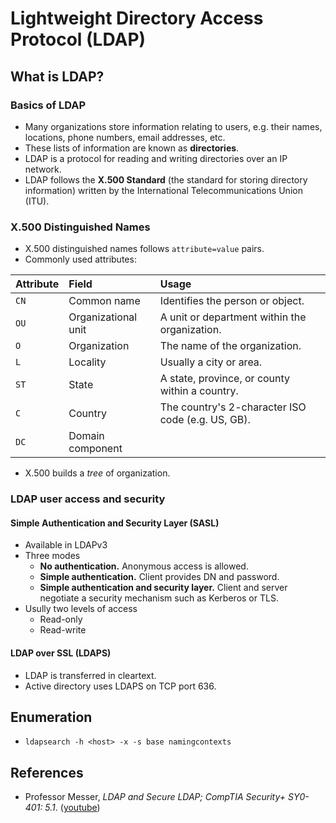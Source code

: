 # Lightweight Directory Access Protocol (LDAP)

## What is LDAP?

### Basics of LDAP
- Many organizations store information relating to users, e.g. their names,
  locations, phone numbers, email addresses, etc.
- These lists of information are known as **directories**.
- LDAP is a protocol for reading and writing directories over an IP network.
- LDAP follows the **X.500 Standard** (the standard for storing directory
  information) written by the International Telecommunications Union (ITU).

### X.500 Distinguished Names
- X.500 distinguished names follows `attribute=value` pairs.
- Commonly used attributes:

|Attribute|Field|Usage|
|:--------|:----|:----|
|`CN`|Common name|Identifies the person or object.|
|`OU`|Organizational unit|A unit or department within the organization.|
|`O`|Organization|The name of the organization.|
|`L`|Locality|Usually a city or area.|
|`ST`|State|A state, province, or county within a country.|
|`C`|Country|The country's 2-character ISO code (e.g. US, GB).|
|`DC`|Domain component||

- X.500 builds a _tree_ of organization.

### LDAP user access and security

#### Simple Authentication and Security Layer (SASL) 
- Available in LDAPv3
- Three modes
    - **No authentication.** Anonymous access is allowed.
    - **Simple authentication.** Client provides DN and password.
    - **Simple authentication and security layer.** Client and server
      negotiate a security mechanism such as Kerberos or TLS.
- Usully two levels of access
    - Read-only
    - Read-write

#### LDAP over SSL (LDAPS)
- LDAP is transferred in cleartext.
- Active directory uses LDAPS on TCP port 636.

## Enumeration
- `ldapsearch -h <host> -x -s base namingcontexts`

## References
- Professor Messer, _LDAP and Secure LDAP; CompTIA Security+ SY0-401: 5.1_. ([youtube](https://www.youtube.com/watch?v=5rEA7vRV3VE))
